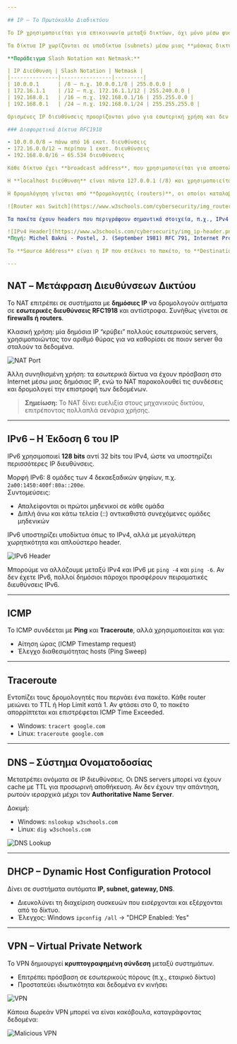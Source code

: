 ```yaml
---

## IP – Το Πρωτόκολλο Διαδικτύου

Το IP χρησιμοποιείται για επικοινωνία μεταξύ δικτύων, όχι μόνο μέσω φυσικών συνδέσεων αλλά και μεταξύ δικτύων δρομολογητών. Το σύστημα διευθύνσεων μπορεί να είναι είτε **IPv4** ("IP Version 4") είτε **IPv6** ("IP Version 6").  

Τα δίκτυα IP χωρίζονται σε υποδίκτυα (subnets) μέσω μιας **μάσκας δικτύου (netmask)**, που καθορίζει πόσο μεγάλο είναι το δίκτυο και ποια πακέτα παραμένουν μέσα στο δίκτυο ή πρέπει να προωθηθούν έξω.  

**Παράδειγμα Slash Notation και Netmask:**

| IP Διεύθυνση | Slash Notation | Netmask |
|---------------|----------------|---------|
| 10.0.0.1      | /8 – π.χ. 10.0.0.1/8 | 255.0.0.0 |
| 172.16.1.1    | /12 – π.χ. 172.16.1.1/12 | 255.240.0.0 |
| 192.168.0.1   | /16 – π.χ. 192.168.0.1/16 | 255.255.0.0 |
| 192.168.0.1   | /24 – π.χ. 192.168.0.1/24 | 255.255.255.0 |

Ορισμένες IP διευθύνσεις προορίζονται μόνο για εσωτερική χρήση και δεν πρέπει να δρομολογούνται στο Internet (RFC1918).  

### Διαφορετικά Δίκτυα RFC1918

- 10.0.0.0/8 → πάνω από 16 εκατ. διευθύνσεις  
- 172.16.0.0/12 → περίπου 1 εκατ. διευθύνσεις  
- 192.168.0.0/16 → 65.534 διευθύνσεις  

Κάθε δίκτυο έχει **broadcast address**, που χρησιμοποιείται για αποστολή δεδομένων σε όλους τους hosts του δικτύου (π.χ., 192.168.0.255 για δίκτυο 192.168.0.0/24).  

Η **localhost διεύθυνση** είναι πάντα 127.0.0.1 (/8) και χρησιμοποιείται για επικοινωνία του υπολογιστή με τον εαυτό του.

Η δρομολόγηση γίνεται από **δρομολογητές (routers)**, οι οποίοι καταλαβαίνουν το IP πρωτόκολλο και προωθούν πακέτα μεταξύ δικτύων, σε αντίθεση με τα **switches** που μεταφέρουν δεδομένα μόνο μέσα σε ένα δίκτυο.

![Router και Switch](https://www.w3schools.com/cybersecurity/img_router_and_switch.png)

Τα πακέτα έχουν headers που περιγράφουν σημαντικά στοιχεία, π.χ., IPv4 Header:  

![IPv4 Header](https://www.w3schools.com/cybersecurity/img_ip-header.png)  
*Πηγή: Michel Bakni - Postel, J. (September 1981) RFC 791, Internet Protocol, DARPA Internet Program Protocol Specification, The Internet Society, p. 11 DOI: 10.17487/RFC0791., CC BY-SA 4.0*

Το **Source Address** είναι η IP που στέλνει το πακέτο, το **Destination** σε ποιον προορίζεται. Άλλα πεδία χρησιμοποιούνται από το πρωτόκολλο IP.

---
```


## NAT – Μετάφραση Διευθύνσεων Δικτύου

Το NAT επιτρέπει σε συστήματα με **δημόσιες IP** να δρομολογούν αιτήματα σε **εσωτερικές διευθύνσεις RFC1918** και αντίστροφα. Συνήθως γίνεται σε **firewalls ή routers**.  

Κλασική χρήση: μία δημόσια IP “κρύβει” πολλούς εσωτερικούς servers, χρησιμοποιώντας τον αριθμό θύρας για να καθορίσει σε ποιον server θα σταλούν τα δεδομένα.  

![NAT Port](https://www.w3schools.com/cybersecurity/img_nat-port.svg)

Άλλη συνηθισμένη χρήση: τα εσωτερικά δίκτυα να έχουν πρόσβαση στο Internet μέσω μιας δημόσιας IP, ενώ το NAT παρακολουθεί τις συνδέσεις και δρομολογεί την επιστροφή των δεδομένων.

> **Σημείωση:** Το NAT δίνει ευελιξία στους μηχανικούς δικτύου, επιτρέποντας πολλαπλά σενάρια χρήσης.

---

## IPv6 – Η Έκδοση 6 του IP

IPv6 χρησιμοποιεί **128 bits** αντί 32 bits του IPv4, ώστε να υποστηρίζει περισσότερες IP διευθύνσεις.  

Μορφή IPv6: 8 ομάδες των 4 δεκαεξαδικών ψηφίων, π.χ. `2a00:1450:400f:80a::200e`.  
Συντομεύσεις:  
- Απαλείφονται οι πρώτοι μηδενικοί σε κάθε ομάδα  
- Διπλή άνω και κάτω τελεία (::) αντικαθιστά συνεχόμενες ομάδες μηδενικών  

IPv6 υποστηρίζει υποδίκτυα όπως το IPv4, αλλά με μεγαλύτερη χωρητικότητα και απλούστερο header.  

![IPv6 Header](https://www.w3schools.com/cybersecurity/img_ipv6_header-en.svg)

Μπορούμε να αλλάζουμε μεταξύ IPv4 και IPv6 με `ping -4` και `ping -6`. Αν δεν έχετε IPv6, πολλοί δημόσιοι πάροχοι προσφέρουν πειραματικές διευθύνσεις IPv6.

---

## ICMP

Το ICMP συνδέεται με **Ping** και **Traceroute**, αλλά χρησιμοποιείται και για:  
- Αίτηση ώρας (ICMP Timestamp request)  
- Έλεγχο διαθεσιμότητας hosts (Ping Sweep)  

---

## Traceroute

Εντοπίζει τους δρομολογητές που περνάει ένα πακέτο. Κάθε router μειώνει το TTL ή Hop Limit κατά 1. Αν φτάσει στο 0, το πακέτο απορρίπτεται και επιστρέφεται ICMP Time Exceeded.

- Windows: `tracert google.com`  
- Linux: `traceroute google.com`

---

## DNS – Σύστημα Ονοματοδοσίας

Μετατρέπει ονόματα σε IP διευθύνσεις. Οι DNS servers μπορεί να έχουν cache με TTL για προσωρινή αποθήκευση. Αν δεν έχουν την απάντηση, ρωτούν ιεραρχικά μέχρι τον **Authoritative Name Server**.  

Δοκιμή:  
- Windows: `nslookup w3schools.com`  
- Linux: `dig w3schools.com`  

![DNS Lookup](https://www.w3schools.com/cybersecurity/img_dns-dig.png)

---

## DHCP – Dynamic Host Configuration Protocol

Δίνει σε συστήματα αυτόματα **IP, subnet, gateway, DNS**.  
- Διευκολύνει τη διαχείριση συσκευών που εισέρχονται και εξέρχονται από το δίκτυο.  
- Έλεγχος: Windows `ipconfig /all` → "DHCP Enabled: Yes"

---

## VPN – Virtual Private Network

Το VPN δημιουργεί **κρυπτογραφημένη σύνδεση** μεταξύ συστημάτων.  
- Επιτρέπει πρόσβαση σε εσωτερικούς πόρους (π.χ., εταιρικό δίκτυο)  
- Προστατεύει ιδιωτικότητα και δεδομένα εν κινήσει  

![VPN](https://www.w3schools.com/cybersecurity/img_vpn2.png)  

Κάποια δωρεάν VPN μπορεί να είναι κακόβουλα, καταγράφοντας δεδομένα:  

![Malicious VPN](https://www.w3schools.com/cybersecurity/img_vpn-malicious.png)
